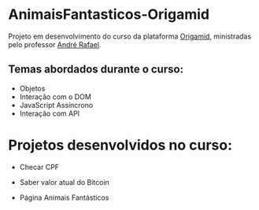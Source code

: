 # AnimaisFantasticos-Origamid
Projeto em desenvolvimento do curso da plataforma [Origamid](https://www.origamid.com/), ministradas pelo professor [André Rafael](https://github.com/origamid).

## Temas abordados durante o curso:
- Objetos
- Interação com o DOM
- JavaScript Assíncrono
- Interação com API

# Projetos desenvolvidos no curso:
- Checar CPF

- Saber valor atual do Bitcoin

- Página Animais Fantásticos
